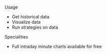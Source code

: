 Usage
- Get historical data
- Visualize data
- Run strategies on data

Specialities
- Full intraday minute charts available for free
